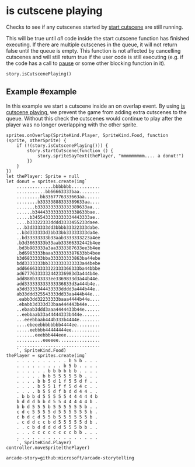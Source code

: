 # is cutscene playing

Checks to see if any cutscenes started by [start cutscene]() are still running.

This will be true until *all* code inside the start cutscene function has finished executing.
If there are multiple cutscenes in the queue, it will not return false until the queue is empty.
This function is not affected by cancelling cutscenes and will still return true if the user code is still executing
(e.g. if the code has a call to [pause]() or some other blocking function in it).

```sig
story.isCutscenePlaying()
```


## Example #example

In this example we start a cutscene inside an on overlap event. By using [is cutscene playing](), we
prevent the game from adding extra cutscenes to the queue. Without this check the cutscenes would
continue to play after the player was no longer overlapping with the other sprite.

```blocks
sprites.onOverlap(SpriteKind.Player, SpriteKind.Food, function (sprite, otherSprite) {
    if (!(story.isCutscenePlaying())) {
        story.startCutscene(function () {
            story.spriteSayText(thePlayer, "mmmmmmmmm.... a donut!")
        })
    }
})
let thePlayer: Sprite = null
let donut = sprites.create(img`
    ..............bbbbbbb...........
    ...........bb66663333baa........
    .........bb3367776333663aa......
    ........b33333888333389633aa....
    .......b3333333333333389633aa...
    ......b34443333333333338633bae..
    .....b3455433333333334443333ae..
    ....b33322333dddd3333455233daee.
    ...b3d333333dd3bbbb33322333dabe.
    ..b3d333333d3bb33bb33333333da4e.
    ..bd33333333b33aab3333333223a4ee
    .b3d3663333b33aab33366332442b4ee
    .bd3b983333a3aa3333387633ee3b4ee
    .bd6983333baaa333333387633bb4bee
    b3d6833333bba333333333863ba44ebe
    bdd3333333bb3333333333333a44bebe
    add666633333322333366333ba44bbbe
    ad67776333332442336983d3a444b4e.
    add888b333333ee3369833d3a44b44e.
    add333333333333336833d3a444b4e..
    a3dd3333344433333dddd3a444b44e..
    ab33ddd325543333dd33aa444b44e...
    .eabb3dd32233333baaa4444b44e....
    .ebabb3d333d33baa444443b44e.....
    ..ebaab3ddd3aaa4444433b44e......
    ..eebbaab33a44444333b444e.......
    ...eeebbaab444b333b4444e........
    ....ebeeebbbbbbbb4444ee.........
    .....eebbbb44444444ee...........
    .......eeebbb444eee.............
    ..........eeeeee................
    ................................
    `, SpriteKind.Food)
thePlayer = sprites.create(img`
    . . . . . . . . . . b 5 b . . .
    . . . . . . . . . b 5 b . . . .
    . . . . . . b b b b b b . . . .
    . . . . . b b 5 5 5 5 5 b . . .
    . . . . b b 5 d 1 f 5 5 d f . .
    . . . . b 5 5 1 f f 5 d 4 c . .
    . . . . b 5 5 d f b d d 4 4 . .
    . b b b d 5 5 5 5 5 4 4 4 4 4 b
    b d d d b b d 5 5 4 4 4 4 4 b .
    b b d 5 5 5 b 5 5 5 5 5 5 b . .
    c d c 5 5 5 5 d 5 5 5 5 5 5 b .
    c b d c d 5 5 b 5 5 5 5 5 5 b .
    . c d d c c b d 5 5 5 5 5 d b .
    . . c b d d d d d 5 5 5 b b . .
    . . . c c c c c c c c b b . . .
    . . . . . . . . . . . . . . . .
    `, SpriteKind.Player)
controller.moveSprite(thePlayer)

```

```package
arcade-story=github:microsoft/arcade-storytelling
```